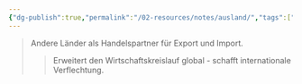 ```yaml
---
{"dg-publish":true,"permalink":"/02-resources/notes/ausland/","tags":["wirtschaft/außenhandel","BWL"],"noteIcon":"","updated":"2025-09-05T10:12:28.000+02:00"}
---
```


>Andere Länder als Handelspartner für Export und Import.
>>Erweitert den Wirtschaftskreislauf global - schafft internationale Verflechtung.